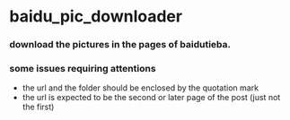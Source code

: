 # baidu_pic_downloader
###  download the pictures in the pages of baidutieba.
###  some issues requiring attentions
* the url and the folder should be enclosed by the quotation mark
* the url is expected to be the second or later page of the post (just not the first)
